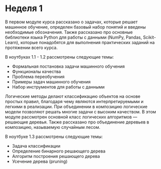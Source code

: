 # Неделя 1

В первом модуле курса рассказано о задачах, которые решает машинное обучение, определен базовый набор понятий и введены необходимые обозначения. Также рассказано про основные библиотеки языка Python для работы с данными (NumPy, Pandas, Scikit-Learn), которые понадобятся для выполнения практических заданий на протяжении всего курса.

В ноутбуках 1.1 - 1.2 рассмотрены следующие темы:
  - Формальная постановка задачи машинного обучения
  - Функционалы качества
  - Проблема переобучения
  - Примеры задач машинного обучения
  - Набор инструментов для работы с данными

Логические методы делают классификацию объектов на основе простых правил, благодаря чему являются интерпретируемыми и легкими в реализации. При объединении в композицию логические модели позволяют решать многие задачи с высоким качеством. В этом модуле рассмотрен основной класс логических алгоритмов — решающие деревья. Также рассказано про объединение деревьев в композицию, называемую случайным лесом.

В ноутбуке 1.3 рассмотрены следующие темы:

  - Задача классификации
  - Определение бинарного решающего дерева
  - Алгоритм построения решающего дерева
  - Усечение дерева (pruning)